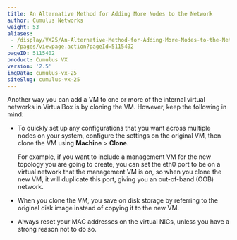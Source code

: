 ```yaml
---
title: An Alternative Method for Adding More Nodes to the Network
author: Cumulus Networks
weight: 53
aliases:
 - /display/VX25/An-Alternative-Method-for-Adding-More-Nodes-to-the-Network
 - /pages/viewpage.action?pageId=5115402
pageID: 5115402
product: Cumulus VX
version: '2.5'
imgData: cumulus-vx-25
siteSlug: cumulus-vx-25
---
```

Another way you can add a VM to one or more of the internal virtual
networks in VirtualBox is by cloning the VM. However, keep the following
in mind:

  - To quickly set up any configurations that you want across multiple
    nodes on your system, configure the settings on the original VM,
    then clone the VM using **Machine** \> **Clone**.
    
    For example, if you want to include a management VM for the new
    topology you are going to create, you can set the eth0 port to be on
    a virtual network that the management VM is on, so when you clone
    the new VM, it will duplicate this port, giving you an out-of-band
    (OOB) network.

  - When you clone the VM, you save on disk storage by referring to the
    original disk image instead of copying it to the new VM.

  - Always reset your MAC addresses on the virtual NICs, unless you have
    a strong reason not to do so.

<article id="html-search-results" class="ht-content" style="display: none;">

</article>

<footer id="ht-footer">

</footer>
